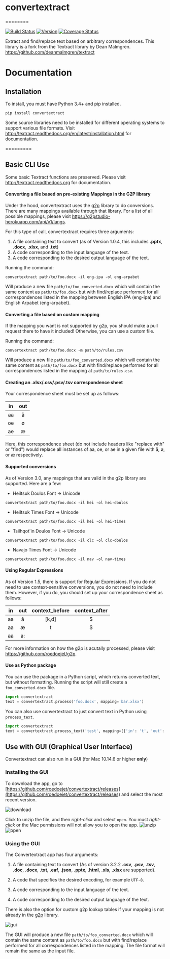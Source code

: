 # convertextract
========

[![Build Status](https://travis-ci.org/roedoejet/textract.svg?branch=master)](https://travis-ci.org/roedoejet/textract)
[![Version](https://img.shields.io/pypi/v/convertextract.svg)](https://warehouse.python.org/project/convertextract/)
[![Coverage Status](https://coveralls.io/repos/github/roedoejet/textract/badge.svg?branch=master)](https://coveralls.io/github/roedoejet/textract?branch=master)


Extract and find/replace text based on arbitrary correspondences. This library is a fork from the Textract library by Dean Malmgren. https://github.com/deanmalmgren/textract

# Documentation

## Installation
To install, you must have Python 3.4+ and pip installed.
```{r, engine='python', count_lines}
pip install convertextract
```
Some source libraries need to be installed for different operating systems to support various file formats. Visit <http://textract.readthedocs.org/en/latest/installation.html> for documentation.

=========

## Basic CLI Use

Some basic Textract functions are preserved. Please visit <http://textract.readthedocs.org> for documentation.

#### Converting a file based on pre-existing Mappings in the G2P library

Under the hood, convertextract uses the [g2p](https://github.com/roedoejet/g2p) library to do conversions. There are many mappings available through that library. For a list of all possible mappings, please visit <https://g2pstudio-herokuapp.com/api/v1/langs>.

For this type of call, convertextract requires three arguments:

1. A file containing text to convert (as of Version 1.0.4, this includes **.pptx**, **.docx**, **.xlsx**, and **.txt**)
2. A code corresponding to the input language of the text.
3. A code corresponding to the desired output language of the text.

Running the command:
```{r, engine='python', count_lines}
convertextract path/to/foo.docx -il eng-ipa -ol eng-arpabet
```

Will produce a new file `path/to/foo_converted.docx` which will contain the same content as `path/to/foo.docx` but with find/replace performed for all correspondences listed in the mapping between English IPA (eng-ipa) and English Arpabet (eng-arpabet). 

#### Converting a file based on custom mapping
If the mapping you want is not supported by g2p, you should make a pull request there to have it included! Otherwise, you can use a custom file.

Running the command:
```{r, engine='python', count_lines}
convertextract path/to/foo.docx -m path/to/rules.csv
```

Will produce a new file `path/to/foo_converted.docx` which will contain the same content as `path/to/foo.docx` but with find/replace performed for all correspondences listed in the mapping at `path/to/rules.csv`. 

#### Creating an .xlsx/.csv/.psv/.tsv correspondence sheet
Your correspondence sheet must be set up as follows:

|    in   |  out           |
|:-:|:-:|
| aa| å| 
| oe| ø|
| ae| æ|

Here, this correspondence sheet (do not include headers like "replace with" or "find") would replace all instances of aa, oe, or ae in a given file with å, ø, or æ respectively.

#### Supported conversions

As of Version 3.0, any mappings that are valid in the g2p library are supported. Here are a few:

* Heiltsuk Doulos Font -> Unicode
```{r, engine='python', count_lines}
convertextract path/to/foo.docx -il hei -ol hei-doulos
```

* Heiltsuk Times Font -> Unicode
```{r, engine='python', count_lines}
convertextract path/to/foo.docx -il hei -ol hei-times
```

* Tsilhqot'in Doulos Font -> Unicode
```{r, engine='python', count_lines}
convertextract path/to/foo.docx -il clc -ol clc-doulos
```

* Navajo Times Font -> Unicode
```{r, engine='python', count_lines}
convertextract path/to/foo.docx -il nav -ol nav-times
```

#### Using Regular Expressions

As of Version 1.5, there is support for Regular Expressions. If you do not need to use context-sensitive conversions, you do not need to include them. However, if you do, you should set up your correspondence sheet as follows:

|    in   |  out  |  context_before | context_after |
|:-:|:-:|:-:|:-:|
| aa| å|[k,d]|$| 
| aa| æ|t|$|
| aa| a:|||

For more information on how the g2p is acutally processed, please visit <https://github.com/roedoejet/g2p>.

#### Use as Python package
You can use the package in a Python script, which returns converted text, but without formatting. Running the script will still create a `foo_converted.docx` file.
```python
import convertextract
text = convertextract.process('foo.docx', mapping='bar.xlsx')
```

You can also use convertextract to just convert text in Python using `process_text`.

```python
import convertextract
text = convertextract.process_text('test', mapping=[{'in': 't', 'out': 'p', 'context_before': '^', 'context_after': 'e'}])
```

## Use with GUI (Graphical User Interface)

Convertextract can also run in a GUI (for Mac 10.14.6 or higher **only**)

### Installing the GUI
To download the app, go to [https://github.com/roedoejet/convertextract/releases](https://github.com/roedoejet/convertextract/releases) and select the most recent version.

![download](https://raw.githubusercontent.com/roedoejet/convertextract/master/docs/assets/download.png)

Click to unzip the file, and then *right-click* and select `open`. You must *right-click* or the Mac permissions will not allow you to open the app.
![unzip](https://raw.githubusercontent.com/roedoejet/convertextract/master/docs/assets/unzip.png)
![open](https://raw.githubusercontent.com/roedoejet/convertextract/master/docs/assets/open.png)

### Using the GUI
The Convertextract app has four arguments:

1.  A file containing text to convert (As of version 3.2.2 **.csv**,
 **.psv**, **.tsv**, **.doc**, **.docx**, **.txt**, **.eaf**, **.json**, **.pptx**, **.html**, **.xls**, **.xlsx** are supported).

2.  A code that specifies the desired encoding, for example `UTF-8`.

3. A code corresponding to the input language of the text.
    
4.  A code corresponding to the desired output language of the text.

There is also the option for custom g2p lookup tables if your mapping is not already in the [g2p](https://github.com/roedoejet/g2p) library.

![gui](https://raw.githubusercontent.com/roedoejet/convertextract/master/docs/assets/gui.png)

The GUI will produce a new file `path/to/foo_converted.docx` which will contain the same content as `path/to/foo.docx` but with find/replace performed for all correspondences listed in the mapping. The file format will remain the same as the input file.
